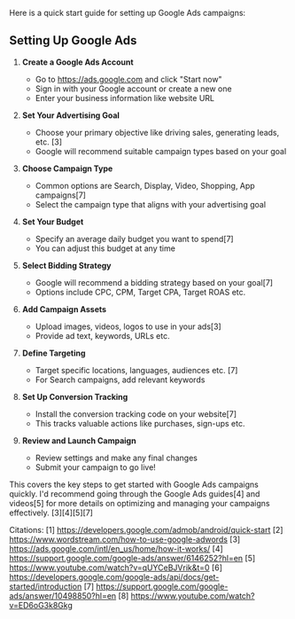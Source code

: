 Here is a quick start guide for setting up Google Ads campaigns:

## Setting Up Google Ads

1. **Create a Google Ads Account**
   - Go to https://ads.google.com and click "Start now"
   - Sign in with your Google account or create a new one
   - Enter your business information like website URL

2. **Set Your Advertising Goal**
   - Choose your primary objective like driving sales, generating leads, etc. [3]
   - Google will recommend suitable campaign types based on your goal

3. **Choose Campaign Type**
   - Common options are Search, Display, Video, Shopping, App campaigns[7]
   - Select the campaign type that aligns with your advertising goal

4. **Set Your Budget** 
   - Specify an average daily budget you want to spend[7]
   - You can adjust this budget at any time

5. **Select Bidding Strategy**
   - Google will recommend a bidding strategy based on your goal[7]
   - Options include CPC, CPM, Target CPA, Target ROAS etc.

6. **Add Campaign Assets**
   - Upload images, videos, logos to use in your ads[3]
   - Provide ad text, keywords, URLs etc.

7. **Define Targeting** 
   - Target specific locations, languages, audiences etc. [7]
   - For Search campaigns, add relevant keywords

8. **Set Up Conversion Tracking**
   - Install the conversion tracking code on your website[7]
   - This tracks valuable actions like purchases, sign-ups etc.

9. **Review and Launch Campaign**
   - Review settings and make any final changes
   - Submit your campaign to go live!

This covers the key steps to get started with Google Ads campaigns quickly. I'd recommend going through the Google Ads guides[4] and videos[5] for more details on optimizing and managing your campaigns effectively. [3][4][5][7]

Citations:
[1] https://developers.google.com/admob/android/quick-start
[2] https://www.wordstream.com/how-to-use-google-adwords
[3] https://ads.google.com/intl/en_us/home/how-it-works/
[4] https://support.google.com/google-ads/answer/6146252?hl=en
[5] https://www.youtube.com/watch?v=qUYCeBJVrik&t=0
[6] https://developers.google.com/google-ads/api/docs/get-started/introduction
[7] https://support.google.com/google-ads/answer/10498850?hl=en
[8] https://www.youtube.com/watch?v=ED6oG3k8Gkg
